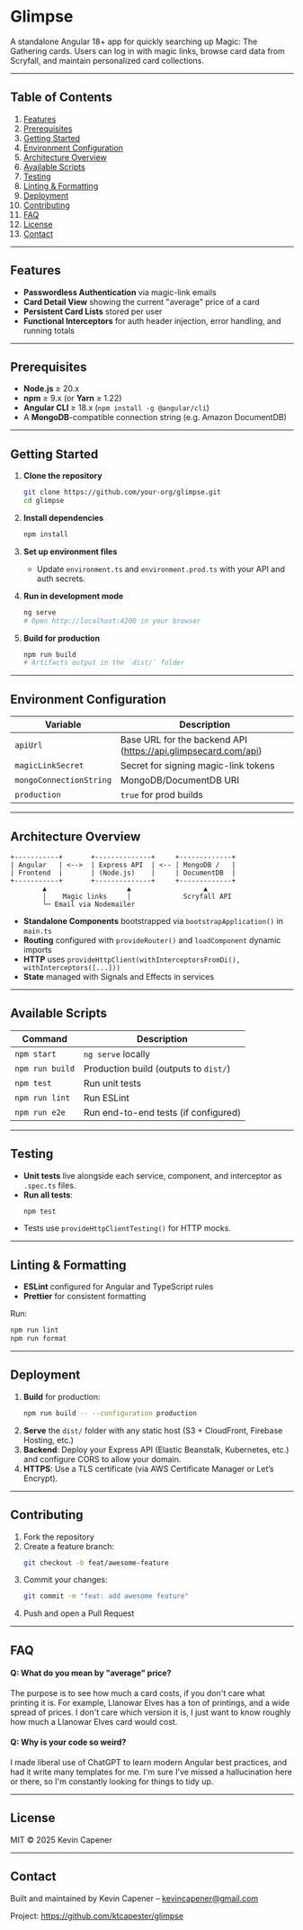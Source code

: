 # Glimpse

A standalone Angular 18+ app for quickly searching up Magic: The Gathering cards. Users can log in with magic links, browse card data from Scryfall, and maintain personalized card collections.

---

## Table of Contents

1. [Features](#features)
2. [Prerequisites](#prerequisites)
3. [Getting Started](#getting-started)
4. [Environment Configuration](#environment-configuration)
5. [Architecture Overview](#architecture-overview)
6. [Available Scripts](#available-scripts)
7. [Testing](#testing)
8. [Linting & Formatting](#linting--formatting)
9. [Deployment](#deployment)
10. [Contributing](#contributing)
11. [FAQ](#faq)
12. [License](#license)
13. [Contact](#contact)

---

## Features

- **Passwordless Authentication** via magic-link emails
- **Card Detail View** showing the current "average" price of a card
- **Persistent Card Lists** stored per user
- **Functional Interceptors** for auth header injection, error handling, and running totals

---

## Prerequisites

- **Node.js** ≥ 20.x
- **npm** ≥ 9.x (or **Yarn** ≥ 1.22)
- **Angular CLI** ≥ 18.x (`npm install -g @angular/cli`)
- A **MongoDB**-compatible connection string (e.g. Amazon DocumentDB)

---

## Getting Started

1. **Clone the repository**

   ```bash
   git clone https://github.com/your-org/glimpse.git
   cd glimpse
   ```

2. **Install dependencies**

   ```bash
   npm install
   ```

3. **Set up environment files**

   - Update `environment.ts` and `environment.prod.ts` with your API and auth secrets.

4. **Run in development mode**

   ```bash
   ng serve
   # Open http://localhost:4200 in your browser
   ```

5. **Build for production**
   ```bash
   npm run build
   # Artifacts output in the `dist/` folder
   ```

---

## Environment Configuration

| Variable                | Description                                                    |
| ----------------------- | -------------------------------------------------------------- |
| `apiUrl`                | Base URL for the backend API (https://api.glimpsecard.com/api) |
| `magicLinkSecret`       | Secret for signing magic-link tokens                           |
| `mongoConnectionString` | MongoDB/DocumentDB URI                                         |
| `production`            | `true` for prod builds                                         |

---

## Architecture Overview

```
+-----------+       +--------------+     +-------------+
| Angular   | <-->  | Express API  | <-- | MongoDB /   |
| Frontend  |       | (Node.js)    |     | DocumentDB  |
+-----------+       +--------------+     +-------------+
        ▲                    ▲                  ▲
        │    Magic links     │             Scryfall API
        └─ Email via Nodemailer
```

- **Standalone Components** bootstrapped via `bootstrapApplication()` in `main.ts`
- **Routing** configured with `provideRouter()` and `loadComponent` dynamic imports
- **HTTP** uses `provideHttpClient(withInterceptorsFromDi(), withInterceptors([...]))`
- **State** managed with Signals and Effects in services

---

## Available Scripts

| Command         | Description                           |
| --------------- | ------------------------------------- |
| `npm start`     | `ng serve` locally                    |
| `npm run build` | Production build (outputs to `dist/`) |
| `npm test`      | Run unit tests                        |
| `npm run lint`  | Run ESLint                            |
| `npm run e2e`   | Run end-to-end tests (if configured)  |

---

## Testing

- **Unit tests** live alongside each service, component, and interceptor as `.spec.ts` files.
- **Run all tests**:
  ```bash
  npm test
  ```
- Tests use `provideHttpClientTesting()` for HTTP mocks.

---

## Linting & Formatting

- **ESLint** configured for Angular and TypeScript rules
- **Prettier** for consistent formatting

Run:

```bash
npm run lint
npm run format
```

---

## Deployment

1. **Build** for production:
   ```bash
   npm run build -- --configuration production
   ```
2. **Serve** the `dist/` folder with any static host (S3 + CloudFront, Firebase Hosting, etc.)
3. **Backend**: Deploy your Express API (Elastic Beanstalk, Kubernetes, etc.) and configure CORS to allow your domain.
4. **HTTPS**: Use a TLS certificate (via AWS Certificate Manager or Let’s Encrypt).

---

## Contributing

1. Fork the repository
2. Create a feature branch:
   ```bash
   git checkout -b feat/awesome-feature
   ```
3. Commit your changes:
   ```bash
   git commit -m "feat: add awesome feature"
   ```
4. Push and open a Pull Request

---

## FAQ

#### Q: What do you mean by "average" price?

The purpose is to see how much a card costs, if you don't care what printing it is.
For example, Llanowar Elves has a ton of printings, and a wide spread of prices.
I don't care which version it is, I just want to know roughly how much a Llanowar Elves card would cost.

#### Q: Why is your code so weird?

I made liberal use of ChatGPT to learn modern Angular best practices, and had it write many templates for me.
I'm sure I've missed a hallucination here or there, so I'm constantly looking for things to tidy up.

---

## License

MIT © 2025 Kevin Capener

---

## Contact

Built and maintained by Kevin Capener – kevincapener@gmail.com

Project: https://github.com/ktcapester/glimpse
